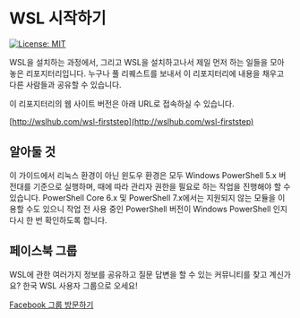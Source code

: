 # WSL 시작하기

[![License: MIT](https://img.shields.io/badge/License-MIT-yellow.svg)](https://opensource.org/licenses/MIT)

WSL을 설치하는 과정에서, 그리고 WSL을 설치하고나서 제일 먼저 하는 일들을 모아놓은 리포지터리입니다. 누구나 풀 리퀘스트를 보내서 이 리포지터리에 내용을 채우고 다른 사람들과 공유할 수 있습니다.

이 리포지터리의 웹 사이트 버전은 아래 URL로 접속하실 수 있습니다.

[http://wslhub.com/wsl-firststep](http://wslhub.com/wsl-firststep)

## 알아둘 것

이 가이드에서 리눅스 환경이 아닌 윈도우 환경은 모두 Windows PowerShell 5.x 버전대를 기준으로 실행하며, 때에 따라 관리자 권한을 필요로 하는 작업을 진행해야 할 수 있습니다. PowerShell Core 6.x 및 PowerShell 7.x에서는 지원되지 않는 모듈을 이용할 수도 있으니 작업 전 사용 중인 PowerShell 버전이 Windows PowerShell 인지 다시 한 번 확인하도록 합니다.

## 페이스북 그룹

WSL에 관한 여러가지 정보를 공유하고 질문 답변을 할 수 있는 커뮤니티를 찾고 계신가요? 한국 WSL 사용자 그룹으로 오세요!

[Facebook 그룹 방문하기](https://www.facebook.com/groups/wslhub/)
